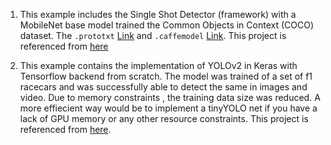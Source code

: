 1. This example includes the Single Shot Detector (framework) with a MobileNet base model trained the Common Objects in Context (COCO) dataset. The `.prototxt`
[Link](https://drive.google.com/file/d/0B3gersZ2cHIxWGEzbG5nSXpNQzA/view) and `.caffemodel` [Link](https://drive.google.com/file/d/0B3gersZ2cHIxZi13UWF0OXBsZzA/view).
This project is referenced from [here](https://www.pyimagesearch.com/2018/05/14/a-gentle-guide-to-deep-learning-object-detection/)

2. This example contains the implementation of YOLOv2 in Keras with Tensorflow backend from scratch. The model was trained of a set of f1 racecars and was successfully able to detect the same in images and video. Due to memory constraints , the training data size was reduced. A more effiecient way would be to implement a tinyYOLO net if you have a lack of GPU memory or any other resource constraints. This project is referenced from [here](https://github.com/experiencor/keras-yolo2).